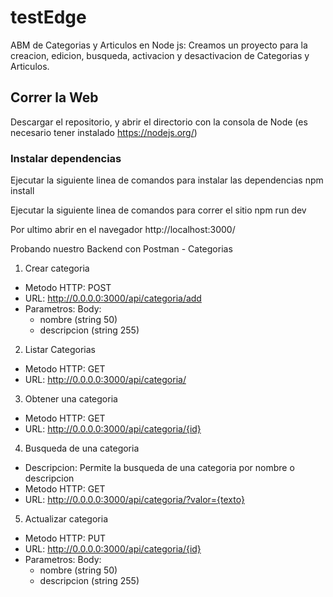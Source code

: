 # testEdge
ABM  de Categorias y Articulos en Node js:
Creamos un proyecto para la creacion, edicion, busqueda, activacion y desactivacion de Categorias y Articulos.

## Correr la Web
Descargar el repositorio, y abrir el directorio con la consola de Node (es necesario tener instalado https://nodejs.org/)

### Instalar dependencias
Ejecutar la siguiente linea de comandos para instalar las dependencias
 npm install

Ejecutar la siguiente linea de comandos para correr el sitio
  npm run dev

Por ultimo abrir en el navegador
 http://localhost:3000/



Probando nuestro Backend con Postman - Categorias

1. Crear categoria
  * Metodo HTTP: POST
  * URL: http://0.0.0.0:3000/api/categoria/add
  * Parametros:
    Body:
      * nombre (string 50)
      * descripcion (string 255)

2. Listar Categorias
  * Metodo HTTP: GET
  * URL: http://0.0.0.0:3000/api/categoria/

3. Obtener una categoria
  * Metodo HTTP: GET
  * URL: http://0.0.0.0:3000/api/categoria/{id}

4. Busqueda de una categoria
  * Descripcion: Permite la busqueda de una categoria por nombre o descripcion
  * Metodo HTTP: GET
  * URL: http://0.0.0.0:3000/api/categoria/?valor={texto}

5. Actualizar categoria
  * Metodo HTTP: PUT
  * URL: http://0.0.0.0:3000/api/categoria/{id}
  * Parametros:
    Body:
      * nombre (string 50)
      * descripcion (string 255)
